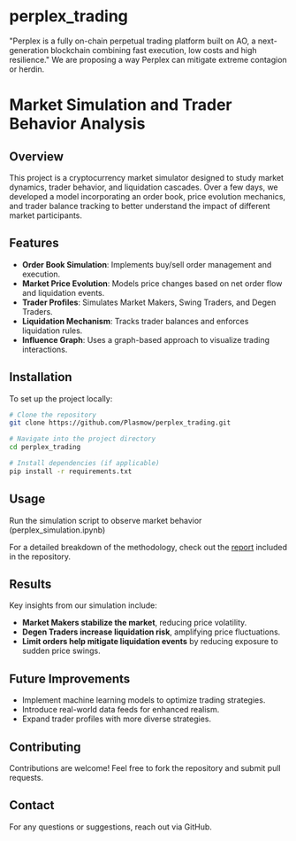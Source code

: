 # perplex_trading
"Perplex is a fully on-chain perpetual trading platform built on AO, a next-generation blockchain combining fast execution, low costs and high resilience." 
We are proposing a way Perplex can mitigate extreme contagion or herdin.

# Market Simulation and Trader Behavior Analysis

## Overview
This project is a cryptocurrency market simulator designed to study market dynamics, trader behavior, and liquidation cascades. 
Over a few days, we developed a model incorporating an order book, price evolution mechanics, and trader balance tracking to better understand the impact of different market participants.

## Features
- **Order Book Simulation**: Implements buy/sell order management and execution.
- **Market Price Evolution**: Models price changes based on net order flow and liquidation events.
- **Trader Profiles**: Simulates Market Makers, Swing Traders, and Degen Traders.
- **Liquidation Mechanism**: Tracks trader balances and enforces liquidation rules.
- **Influence Graph**: Uses a graph-based approach to visualize trading interactions.

## Installation
To set up the project locally:
```bash
# Clone the repository
git clone https://github.com/Plasmow/perplex_trading.git

# Navigate into the project directory
cd perplex_trading

# Install dependencies (if applicable)
pip install -r requirements.txt
```

## Usage
Run the simulation script to observe market behavior (perplex_simulation.ipynb)


For a detailed breakdown of the methodology, check out the [report](report.pdf) included in the repository.

## Results
Key insights from our simulation include:
- **Market Makers stabilize the market**, reducing price volatility.
- **Degen Traders increase liquidation risk**, amplifying price fluctuations.
- **Limit orders help mitigate liquidation events** by reducing exposure to sudden price swings.

## Future Improvements
- Implement machine learning models to optimize trading strategies.
- Introduce real-world data feeds for enhanced realism.
- Expand trader profiles with more diverse strategies.

## Contributing
Contributions are welcome! Feel free to fork the repository and submit pull requests.

## Contact
For any questions or suggestions, reach out via GitHub.
